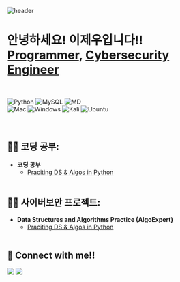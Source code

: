 ![header](https://capsule-render.vercel.app/api?type=waving&color=0:F8B195,50:F67280,100:C06C84&height=200&section=header&text=Welcome%20!&animation=twinkling&fontSize=70)

<h1>안녕하세요! 이제우입니다!! <br/><a href="https://github.com/HamsterJikJik/Programming">Programmer</a>, <a href="https://github.com/HamsterJikJik/Projects">Cybersecurity Engineer</a></h1><br />



![Python](https://img.shields.io/badge/Python-14354C?style=for-the-badge&logo=python&logoColor=white) ![MySQL](https://img.shields.io/badge/MySQL-00000F?style=for-the-badge&logo=mysql&logoColor=white) ![MD](https://img.shields.io/badge/Markdown-000000?style=for-the-badge&logo=markdown&logoColor=white)\
![Mac](https://img.shields.io/badge/mac%20os-000000?style=for-the-badge&logo=apple&logoColor=white) ![Windows](https://img.shields.io/badge/Windows-0078D6?style=for-the-badge&logo=windows&logoColor=white) ![Kali](https://img.shields.io/badge/Kali_Linux-557C94?style=for-the-badge&logo=kali-linux&logoColor=white) ![Ubuntu](https://img.shields.io/badge/Ubuntu-E95420?style=for-the-badge&logo=ubuntu&logoColor=white)<br /><br /><br />



<h2>👨‍💻 코딩 공부:</h2>

- <b>코딩 공부</b>
  - [Praciting DS & Algos in Python](https://github.com/joshmadakor1/Algorithms-Practice)
  <br />


<h2>👨‍💻 사이버보안 프로젝트:</h2>

- <b>Data Structures and Algorithms Practice (AlgoExpert)</b>
  - [Praciting DS & Algos in Python](https://github.com/joshmadakor1/Algorithms-Practice)
  <br />

<h2> 🤳 Connect with me!!</h2>

[<img src="https://img.shields.io/badge/Naver Blog-03C75A?style=for-the-badge&logo=Naver&logoColor=white" />][Naver]
[<img src="https://img.shields.io/badge/Instagram-E4405F?style=for-the-badge&logo=Instagram&logoColor=white" />][Instagram]


[Naver]: https://blog.naver.com/hamster_jikjik/
[Instagram]: https://www.instagram.com/2_jew00/

<!--
Here are some ideas to get you started:

- 🔭 I’m currently working on ...
- 🌱 I’m currently learning ...
- 👯 I’m looking to collaborate on ...
- 🤔 I’m looking for help with ...
- 💬 Ask me about ...
- 📫 How to reach me: ...
- 😄 Pronouns: ...
- ⚡ Fun fact: ...
-->

